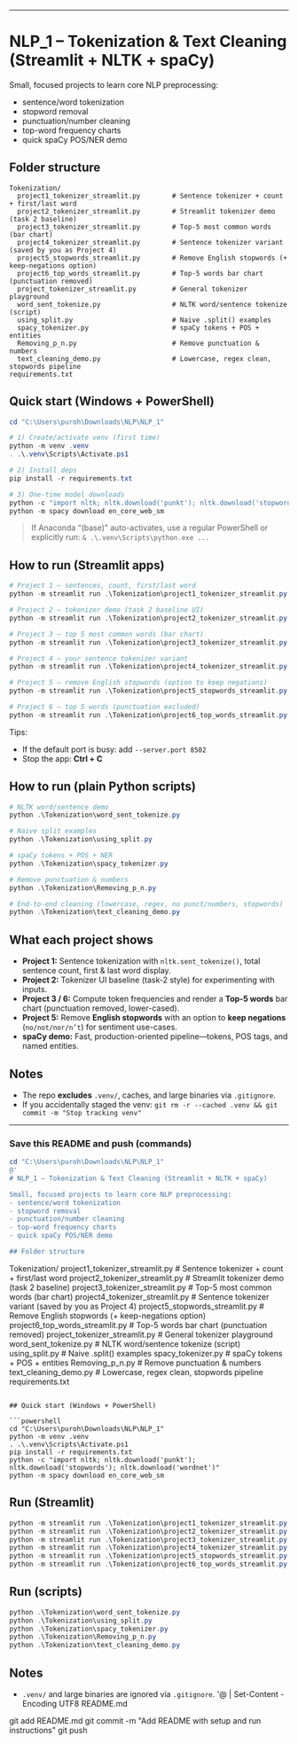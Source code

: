 
---

# NLP\_1 – Tokenization & Text Cleaning (Streamlit + NLTK + spaCy)

Small, focused projects to learn core NLP preprocessing:

* sentence/word tokenization
* stopword removal
* punctuation/number cleaning
* top-word frequency charts
* quick spaCy POS/NER demo

## Folder structure

```
Tokenization/
  project1_tokenizer_streamlit.py        # Sentence tokenizer + count + first/last word
  project2_tokenizer_streamlit.py        # Streamlit tokenizer demo (task 2 baseline)
  project3_tokenizer_streamlit.py        # Top-5 most common words (bar chart)
  project4_tokenizer_streamlit.py        # Sentence tokenizer variant (saved by you as Project 4)
  project5_stopwords_streamlit.py        # Remove English stopwords (+ keep-negations option)
  project6_top_words_streamlit.py        # Top-5 words bar chart (punctuation removed)
  project_tokenizer_streamlit.py         # General tokenizer playground
  word_sent_tokenize.py                  # NLTK word/sentence tokenize (script)
  using_split.py                         # Naive .split() examples
  spacy_tokenizer.py                     # spaCy tokens + POS + entities
  Removing_p_n.py                        # Remove punctuation & numbers
  text_cleaning_demo.py                  # Lowercase, regex clean, stopwords pipeline
requirements.txt
```

## Quick start (Windows + PowerShell)

```powershell
cd "C:\Users\puroh\Downloads\NLP\NLP_1"

# 1) Create/activate venv (first time)
python -m venv .venv
. .\.venv\Scripts\Activate.ps1

# 2) Install deps
pip install -r requirements.txt

# 3) One-time model downloads
python -c "import nltk; nltk.download('punkt'); nltk.download('stopwords'); nltk.download('wordnet')"
python -m spacy download en_core_web_sm
```

> If Anaconda “(base)” auto-activates, use a regular PowerShell or explicitly run:
> `& .\.venv\Scripts\python.exe ...`

## How to run (Streamlit apps)

```powershell
# Project 1 – sentences, count, first/last word
python -m streamlit run .\Tokenization\project1_tokenizer_streamlit.py

# Project 2 – tokenizer demo (task 2 baseline UI)
python -m streamlit run .\Tokenization\project2_tokenizer_streamlit.py

# Project 3 – top 5 most common words (bar chart)
python -m streamlit run .\Tokenization\project3_tokenizer_streamlit.py

# Project 4 – your sentence tokenizer variant
python -m streamlit run .\Tokenization\project4_tokenizer_streamlit.py

# Project 5 – remove English stopwords (option to keep negations)
python -m streamlit run .\Tokenization\project5_stopwords_streamlit.py

# Project 6 – top 5 words (punctuation excluded)
python -m streamlit run .\Tokenization\project6_top_words_streamlit.py
```

Tips:

* If the default port is busy: add `--server.port 8502`
* Stop the app: **Ctrl + C**

## How to run (plain Python scripts)

```powershell
# NLTK word/sentence demo
python .\Tokenization\word_sent_tokenize.py

# Naive split examples
python .\Tokenization\using_split.py

# spaCy tokens + POS + NER
python .\Tokenization\spacy_tokenizer.py

# Remove punctuation & numbers
python .\Tokenization\Removing_p_n.py

# End-to-end cleaning (lowercase, regex, no punct/numbers, stopwords)
python .\Tokenization\text_cleaning_demo.py
```

## What each project shows

* **Project 1:** Sentence tokenization with `nltk.sent_tokenize()`, total sentence count, first & last word display.
* **Project 2:** Tokenizer UI baseline (task-2 style) for experimenting with inputs.
* **Project 3 / 6:** Compute token frequencies and render a **Top-5 words** bar chart (punctuation removed, lower-cased).
* **Project 5:** Remove **English stopwords** with an option to **keep negations** (`no/not/nor/n’t`) for sentiment use-cases.
* **spaCy demo:** Fast, production-oriented pipeline—tokens, POS tags, and named entities.

## Notes

* The repo **excludes** `.venv/`, caches, and large binaries via `.gitignore`.
* If you accidentally staged the venv:
  `git rm -r --cached .venv && git commit -m "Stop tracking venv"`

---

### Save this README and push (commands)

```powershell
cd "C:\Users\puroh\Downloads\NLP\NLP_1"
@'
# NLP_1 – Tokenization & Text Cleaning (Streamlit + NLTK + spaCy)

Small, focused projects to learn core NLP preprocessing:
- sentence/word tokenization
- stopword removal
- punctuation/number cleaning
- top-word frequency charts
- quick spaCy POS/NER demo

## Folder structure
```

Tokenization/
project1\_tokenizer\_streamlit.py        # Sentence tokenizer + count + first/last word
project2\_tokenizer\_streamlit.py        # Streamlit tokenizer demo (task 2 baseline)
project3\_tokenizer\_streamlit.py        # Top-5 most common words (bar chart)
project4\_tokenizer\_streamlit.py        # Sentence tokenizer variant (saved by you as Project 4)
project5\_stopwords\_streamlit.py        # Remove English stopwords (+ keep-negations option)
project6\_top\_words\_streamlit.py        # Top-5 words bar chart (punctuation removed)
project\_tokenizer\_streamlit.py         # General tokenizer playground
word\_sent\_tokenize.py                  # NLTK word/sentence tokenize (script)
using\_split.py                         # Naive .split() examples
spacy\_tokenizer.py                     # spaCy tokens + POS + entities
Removing\_p\_n.py                        # Remove punctuation & numbers
text\_cleaning\_demo.py                  # Lowercase, regex clean, stopwords pipeline
requirements.txt

````

## Quick start (Windows + PowerShell)

```powershell
cd "C:\Users\puroh\Downloads\NLP\NLP_1"
python -m venv .venv
. .\.venv\Scripts\Activate.ps1
pip install -r requirements.txt
python -c "import nltk; nltk.download('punkt'); nltk.download('stopwords'); nltk.download('wordnet')"
python -m spacy download en_core_web_sm
````

## Run (Streamlit)

```powershell
python -m streamlit run .\Tokenization\project1_tokenizer_streamlit.py
python -m streamlit run .\Tokenization\project2_tokenizer_streamlit.py
python -m streamlit run .\Tokenization\project3_tokenizer_streamlit.py
python -m streamlit run .\Tokenization\project4_tokenizer_streamlit.py
python -m streamlit run .\Tokenization\project5_stopwords_streamlit.py
python -m streamlit run .\Tokenization\project6_top_words_streamlit.py
```

## Run (scripts)

```powershell
python .\Tokenization\word_sent_tokenize.py
python .\Tokenization\using_split.py
python .\Tokenization\spacy_tokenizer.py
python .\Tokenization\Removing_p_n.py
python .\Tokenization\text_cleaning_demo.py
```

## Notes

* `.venv/` and large binaries are ignored via `.gitignore`.
  '@ | Set-Content -Encoding UTF8 README.md

git add README.md
git commit -m "Add README with setup and run instructions"
git push

```

